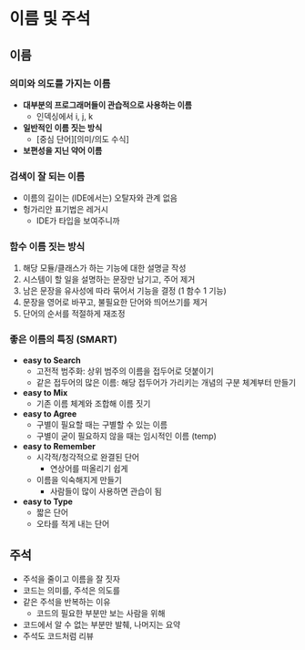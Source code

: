 # 이름 및 주석

## 이름

### 의미와 의도를 가지는 이름

* __대부분의 프로그래머들이 관습적으로 사용하는 이름__
  * 인덱싱에서 i, j, k
* __일반적인 이름 짓는 방식__
  * [중심 단어][의미/의도 수식]
* __보편성을 지닌 약어 이름__

### 검색이 잘 되는 이름

* 이름의 길이는 (IDE에서는) 오탈자와 관계 없음
* 헝가리안 표기법은 레거시
  * IDE가 타입을 보여주니까

### 함수 이름 짓는 방식

1. 해당 모듈/클래스가 하는 기능에 대한 설명글 작성
2. 시스템이 할 일을 설명하는 문장만 남기고, 주어 제거
3. 남은 문장을 유사성에 따라 묶어서 기능을 결정 (1 함수 1 기능)
4. 문장을 영어로 바꾸고, 불필요한 단어와 띄어쓰기를 제거
5. 단어의 순서를 적절하게 재조정

### 좋은 이름의 특징 (SMART)

* __easy to Search__
  * 고전적 범주화: 상위 범주의 이름을 접두어로 덧붙이기
  * 같은 접두어의 많은 이름: 해당 접두어가 가리키는 개념의 구분 체계부터 만들기
* __easy to Mix__
  * 기존 이름 체계와 조합해 이름 짓기
* __easy to Agree__
  * 구별이 필요할 때는 구별할 수 있는 이름
  * 구별이 굳이 필요하지 않을 때는 임시적인 이름 (temp)
* __easy to Remember__
  * 시각적/청각적으로 완결된 단어
    * 연상어를 떠올리기 쉽게
  * 이름을 익숙해지게 만들기
    * 사람들이 많이 사용하면 관습이 됨
* __easy to Type__
  * 짧은 단어
  * 오타를 적게 내는 단어
  
## 주석

* 주석을 줄이고 이름을 잘 짓자
* 코드는 의미를, 주석은 의도를
* 같은 주석을 반복하는 이유
  * 코드의 필요한 부분만 보는 사람을 위해
* 코드에서 알 수 없는 부분만 발췌, 나머지는 요약
* 주석도 코드처럼 리뷰
